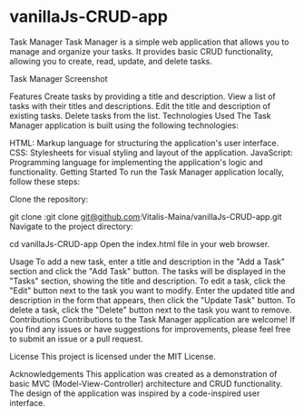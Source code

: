 # vanillaJs-CRUD-app
Task Manager
Task Manager is a simple web application that allows you to manage and organize your tasks. It provides basic CRUD functionality, allowing you to create, read, update, and delete tasks.

Task Manager Screenshot

Features
Create tasks by providing a title and description.
View a list of tasks with their titles and descriptions.
Edit the title and description of existing tasks.
Delete tasks from the list.
Technologies Used
The Task Manager application is built using the following technologies:

HTML: Markup language for structuring the application's user interface.
CSS: Stylesheets for visual styling and layout of the application.
JavaScript: Programming language for implementing the application's logic and functionality.
Getting Started
To run the Task Manager application locally, follow these steps:

Clone the repository:

git clone :git clone git@github.com:Vitalis-Maina/vanillaJs-CRUD-app.git
Navigate to the project directory:

cd vanillaJs-CRUD-app
Open the index.html file in your web browser.

Usage
To add a new task, enter a title and description in the "Add a Task" section and click the "Add Task" button.
The tasks will be displayed in the "Tasks" section, showing the title and description.
To edit a task, click the "Edit" button next to the task you want to modify. Enter the updated title and description in the form that appears, then click the "Update Task" button.
To delete a task, click the "Delete" button next to the task you want to remove.
Contributions
Contributions to the Task Manager application are welcome! If you find any issues or have suggestions for improvements, please feel free to submit an issue or a pull request.

License
This project is licensed under the MIT License.

Acknowledgements
This application was created as a demonstration of basic MVC (Model-View-Controller) architecture and CRUD functionality.
The design of the application was inspired by a code-inspired user interface.
